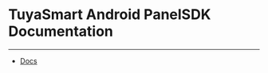 # TuyaSmart Android PanelSDK Documentation

---

* [Docs](https://tuyainc.github.io/tuyasmart_panel_android_sdk_doc/)
